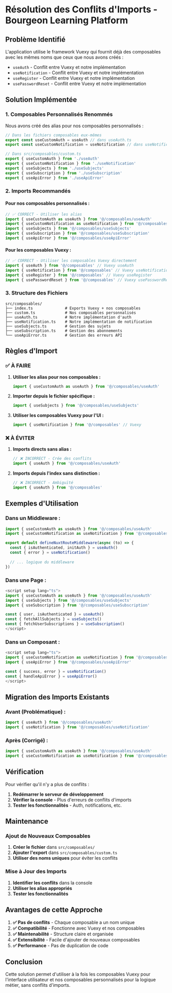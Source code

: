 # Résolution des Conflits d'Imports - Bourgeon Learning Platform

## Problème Identifié

L'application utilise le framework Vuexy qui fournit déjà des composables avec les mêmes noms que ceux que nous avons créés :

- `useAuth` - Conflit entre Vuexy et notre implémentation
- `useNotification` - Conflit entre Vuexy et notre implémentation
- `useRegister` - Conflit entre Vuexy et notre implémentation
- `usePasswordReset` - Conflit entre Vuexy et notre implémentation

## Solution Implémentée

### 1. **Composables Personnalisés Renommés**

Nous avons créé des alias pour nos composables personnalisés :

```typescript
// Dans les fichiers composables eux-mêmes
export const useCustomAuth = useAuth // dans useAuth.ts
export const useCustomNotification = useNotification // dans useNotification.ts

// Dans src/composables/custom.ts
export { useCustomAuth } from './useAuth'
export { useCustomNotification } from './useNotification'
export { useSubjects } from './useSubjects'
export { useSubscription } from './useSubscription'
export { useApiError } from './useApiError'
```

### 2. **Imports Recommandés**

#### **Pour nos composables personnalisés :**
```typescript
// ✅ CORRECT - Utiliser les alias
import { useCustomAuth as useAuth } from '@/composables/useAuth'
import { useCustomNotification as useNotification } from '@/composables/useNotification'
import { useSubjects } from '@/composables/useSubjects'
import { useSubscription } from '@/composables/useSubscription'
import { useApiError } from '@/composables/useApiError'
```

#### **Pour les composables Vuexy :**
```typescript
// ✅ CORRECT - Utiliser les composables Vuexy directement
import { useAuth } from '@/composables' // Vuexy useAuth
import { useNotification } from '@/composables' // Vuexy useNotification
import { useRegister } from '@/composables' // Vuexy useRegister
import { usePasswordReset } from '@/composables' // Vuexy usePasswordReset
```

### 3. **Structure des Fichiers**

```
src/composables/
├── index.ts              # Exports Vuexy + nos composables
├── custom.ts             # Nos composables personnalisés
├── useAuth.ts            # Notre implémentation d'auth
├── useNotification.ts    # Notre implémentation de notification
├── useSubjects.ts        # Gestion des sujets
├── useSubscription.ts    # Gestion des abonnements
└── useApiError.ts        # Gestion des erreurs API
```

## Règles d'Import

### **✅ À FAIRE**

1. **Utiliser les alias pour nos composables :**
   ```typescript
   import { useCustomAuth as useAuth } from '@/composables/useAuth'
   ```

2. **Importer depuis le fichier spécifique :**
   ```typescript
   import { useSubjects } from '@/composables/useSubjects'
   ```

3. **Utiliser les composables Vuexy pour l'UI :**
   ```typescript
   import { useNotification } from '@/composables' // Vuexy
   ```

### **❌ À ÉVITER**

1. **Imports directs sans alias :**
   ```typescript
   // ❌ INCORRECT - Crée des conflits
   import { useAuth } from '@/composables/useAuth'
   ```

2. **Imports depuis l'index sans distinction :**
   ```typescript
   // ❌ INCORRECT - Ambiguïté
   import { useAuth } from '@/composables'
   ```

## Exemples d'Utilisation

### **Dans un Middleware :**
```typescript
import { useCustomAuth as useAuth } from '@/composables/useAuth'
import { useCustomNotification as useNotification } from '@/composables/useNotification'

export default defineNuxtRouteMiddleware(async (to) => {
  const { isAuthenticated, initAuth } = useAuth()
  const { error } = useNotification()
  
  // ... logique du middleware
})
```

### **Dans une Page :**
```typescript
<script setup lang="ts">
import { useCustomAuth as useAuth } from '@/composables/useAuth'
import { useSubjects } from '@/composables/useSubjects'
import { useSubscription } from '@/composables/useSubscription'

const { user, isAuthenticated } = useAuth()
const { fetchAllSubjects } = useSubjects()
const { fetchUserSubscriptions } = useSubscription()
</script>
```

### **Dans un Composant :**
```typescript
<script setup lang="ts">
import { useCustomNotification as useNotification } from '@/composables/useNotification'
import { useApiError } from '@/composables/useApiError'

const { success, error } = useNotification()
const { handleApiError } = useApiError()
</script>
```

## Migration des Imports Existants

### **Avant (Problématique) :**
```typescript
import { useAuth } from '@/composables/useAuth'
import { useNotification } from '@/composables/useNotification'
```

### **Après (Corrigé) :**
```typescript
import { useCustomAuth as useAuth } from '@/composables/useAuth'
import { useCustomNotification as useNotification } from '@/composables/useNotification'
```

## Vérification

Pour vérifier qu'il n'y a plus de conflits :

1. **Redémarrer le serveur de développement**
2. **Vérifier la console** - Plus d'erreurs de conflits d'imports
3. **Tester les fonctionnalités** - Auth, notifications, etc.

## Maintenance

### **Ajout de Nouveaux Composables**

1. **Créer le fichier** dans `src/composables/`
2. **Ajouter l'export** dans `src/composables/custom.ts`
3. **Utiliser des noms uniques** pour éviter les conflits

### **Mise à Jour des Imports**

1. **Identifier les conflits** dans la console
2. **Utiliser les alias appropriés**
3. **Tester les fonctionnalités**

## Avantages de cette Approche

1. **✅ Pas de conflits** - Chaque composable a un nom unique
2. **✅ Compatibilité** - Fonctionne avec Vuexy et nos composables
3. **✅ Maintenabilité** - Structure claire et organisée
4. **✅ Extensibilité** - Facile d'ajouter de nouveaux composables
5. **✅ Performance** - Pas de duplication de code

## Conclusion

Cette solution permet d'utiliser à la fois les composables Vuexy pour l'interface utilisateur et nos composables personnalisés pour la logique métier, sans conflits d'imports.
